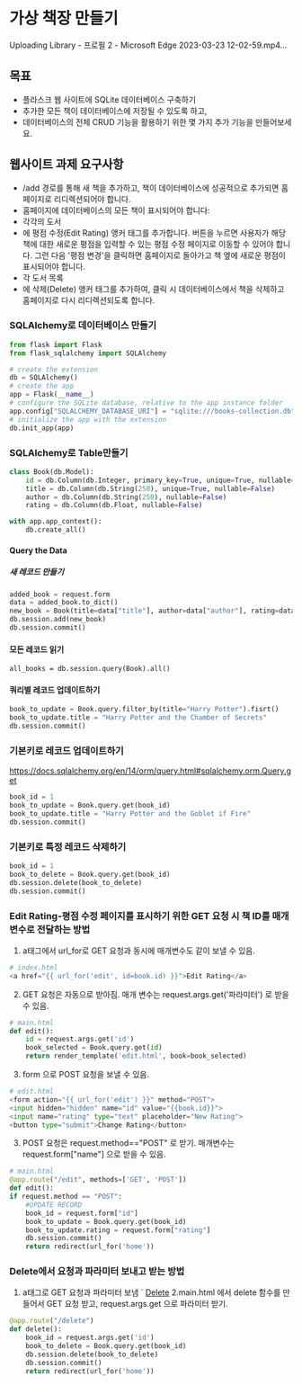 # 가상 책장 만들기
Uploading Library - 프로필 2 - Microsoft​ Edge 2023-03-23 12-02-59.mp4…

## 목표
- 플라스크 웹 사이트에 SQLite 데이터베이스 구축하기
- 추가한 모든 책이 데이터베이스에 저장될 수 있도록 하고, 
- 데이터베이스의 전체 CRUD 기능을 활용하기 위한 몇 가지 추가 기능을 만들어보세요.

## 웹사이트 과제 요구사항
- /add 경로를 통해 새 책을 추가하고, 책이 데이터베이스에 성공적으로 추가되면 홈페이지로 리디렉션되어야 합니다.
- 홈페이지에 데이터베이스의 모든 책이 표시되어야 합니다:
- 각각의 도서 <li>에 평점 수정(Edit Rating) 앵커 태그를 추가합니다. 버튼을 누르면 사용자가 해당 책에 대한 새로운 평점을 입력할 수 있는 평점 수정 페이지로 이동할 수 있어야 합니다. 그런 다음 '평점 변경'을 클릭하면 홈페이지로 돌아가고 책 옆에 새로운 평점이 표시되어야 합니다.
- 각 도서 목록 <li>에 삭제(Delete) 앵커 태그를 추가하여, 클릭 시 데이터베이스에서 책을 삭제하고 홈페이지로 다시 리디렉션되도록 합니다.

### SQLAlchemy로 데이터베이스 만들기
```python
from flask import Flask
from flask_sqlalchemy import SQLAlchemy

# create the extension
db = SQLAlchemy()
# create the app
app = Flask(__name__)
# configure the SQLite database, relative to the app instance folder
app.config["SQLALCHEMY_DATABASE_URI"] = "sqlite:///books-collection.db"
# initialize the app with the extension
db.init_app(app)
```
### SQLAlchemy로 Table만들기
```python
class Book(db.Model):
    id = db.Column(db.Integer, primary_key=True, unique=True, nullable=False)
    title = db.Column(db.String(250), unique=True, nullable=False)
    author = db.Column(db.String(250), nullable=False)
    rating = db.Column(db.Float, nullable=False)
```
```python
with app.app_context():
    db.create_all()
```
#### Query the Data
##### 새 레코드 만들기
```python
added_book = request.form
data = added_book.to_dict()
new_book = Book(title=data["title"], author=data["author"], rating=data["rating"])
db.session.add(new_book)
db.session.commit()
```
#### 모든 레코드 읽기
`all_books = db.session.query(Book).all()`

#### 쿼리별 레코드 업데이트하기
```python
book_to_update = Book.query.filter_by(title="Harry Potter").fisrt()
book_to_update.title = "Harry Potter and the Chamber of Secrets"
db.session.commit()
```
### 기본키로 레코드 업데이트하기
https://docs.sqlalchemy.org/en/14/orm/query.html#sqlalchemy.orm.Query.get
```python
book_id = 1
book_to_update = Book.query.get(book_id)
book_to_update.title = "Harry Potter and the Goblet if Fire"
db.session.commit()
```
### 기본키로 특정 레코드 삭제하기
```python
book_id = 1
book_to_delete = Book.query.get(book_id)
db.session.delete(book_to_delete)
db.session.commit()
```

### Edit Rating-평점 수정 페이지를 표시하기 위한 GET 요청 시 책 ID를 매개변수로 전달하는 방법
1. a태그에서 url_for로 GET 요청과 동시에 매개변수도 같이 보낼 수 있음.
```python 
# index.html
<a href="{{ url_for('edit', id=book.id) }}">Edit Rating</a>
```
2. GET 요청은 자동으로 받아짐. 매개 변수는 request.args.get('파라미터') 로 받을 수 있음.
```python
# main.html
def edit():
    id = request.args.get('id')
    book_selected = Book.query.get(id)
    return render_template('edit.html', book=book_selected)
```
3. form 으로 POST 요청을 보낼 수 있음.
```python
# edit.html
<form action="{{ url_for('edit') }}" method="POST">
<input hidden="hidden" name="id" value="{{book.id}}">
<input name="rating" type="text" placeholder="New Rating">
<button type="submit">Change Rating</button>
```
 
3. POST 요청은 request.method=="POST" 로 받기. 매개변수는 request.form["name"] 으로 받을 수 있음.
```python
# main.html
@app.route("/edit", methods=['GET', 'POST'])
def edit():
if request.method == "POST":
    #UPDATE RECORD
    book_id = request.form["id"]
    book_to_update = Book.query.get(book_id)
    book_to_update.rating = request.form["rating"]
    db.session.commit()
    return redirect(url_for('home'))
```
### Delete에서 요청과 파라미터 보내고 받는 방법
1. a태그로 GET 요청과 파라미터 보냄
` <a href="{{ url_for('delete', id=book['id']) }}">Delete</a>
2.main.html 에서 delete 함수를 만들어서 GET 요청 받고, request.args.get 으로 파라미터 받기. 
```python
@app.route("/delete")
def delete():
    book_id = request.args.get('id')
    book_to_delete = Book.query.get(book_id)
    db.session.delete(book_to_delete)
    db.session.commit()
    return redirect(url_for('home'))
```


